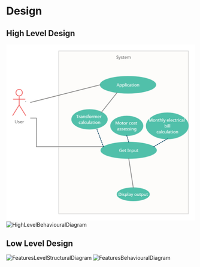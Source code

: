 # Design

## High Level Design 

![HighLevelStructuralDiagram](https://github.com/sarvesh-k/mini-project/blob/main/264169_miniproject-main/6_ImagesAndVideos/high%20level.png)
![HighLevelBehaviouralDiagram](https://github.com/Himanshu257170/stepin_miniproject/blob/main/6_ImagesAndVideos/image.png)

## Low Level Design 


![FeaturesLevelStructuralDiagram](https://github.com/Himanshu257170/stepin_miniproject/blob/main/6_ImagesAndVideos/low%20level%201.png)
![FeaturesBehaviouralDiagram](https://github.com/Himanshu257170/stepin_miniproject/blob/main/6_ImagesAndVideos/low%20level%202.png)
